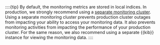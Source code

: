 ::::{tip}
By default, the monitoring metrics are stored in local indices. In production, we strongly recommend using a [separate monitoring cluster](/deploy-manage/monitor/stack-monitoring.md#production-architecture). Using a separate monitoring cluster prevents production cluster outages from impacting your ability to access your monitoring data. It also prevents monitoring activities from impacting the performance of your production cluster. For the same reason, we also recommend using a separate {{kib}} instance for viewing the monitoring data.
::::
